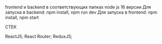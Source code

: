 frontend и backend в соответствующих папках node js 16 версии Для запуска в backend: npm install, npm run dev Для запуска в frontend: npm install, npm start

СТЕК 

ReactJS;
React Router;
ReduxJS;
